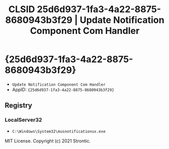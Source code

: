 ﻿---
title: "CLSID 25d6d937-1fa3-4a22-8875-8680943b3f29 | Update Notification Component Com Handler"
excerpt: What is COM-Object CLSID 25d6d937-1fa3-4a22-8875-8680943b3f29?
---

# {25d6d937-1fa3-4a22-8875-8680943b3f29}

* `Update Notification Component Com Handler`
* AppID: `{25d6d937-1fa3-4a22-8875-8680943b3f29}`

## Registry


### LocalServer32

* `C:\Windows\System32\musnotificationux.exe`

MIT License. Copyright (c) 2021 Strontic.


